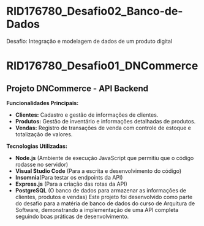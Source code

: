 # RID176780_Desafio02_Banco-de-Dados
Desafio: Integração e modelagem de dados de um produto digital
# RID176780_Desafio01_DNCommerce

Projeto DNCommerce - API Backend
---


**Funcionalidades Principais:**
- **Clientes:** Cadastro e gestão de informações de clientes.
- **Produtos:** Gestão de inventário e informações detalhadas de produtos.
- **Vendas:** Registro de transações de venda com controle de estoque e totalização de valores.

**Tecnologias Utilizadas:**
- **Node.js** (Ambiente de execução JavaScript que permitiu que o  código rodasse no servidor)
- **Visual Studio Code** (Para a escrita e desenvolvimento do código)
- **Insomnia**(Para testar os endpoints da API)
- **Express.js** (Para a criação das rotas da  API)
- **PostgreSQL** (O banco de dados para armazenar as informações de clientes, produtos e vendas)
Este projeto foi desenvolvido como parte do desafio para a matéria de banco de dados do curso de Arquitura de Software, demonstrando a implementação de uma API completa seguindo boas práticas de desenvolvimento.
